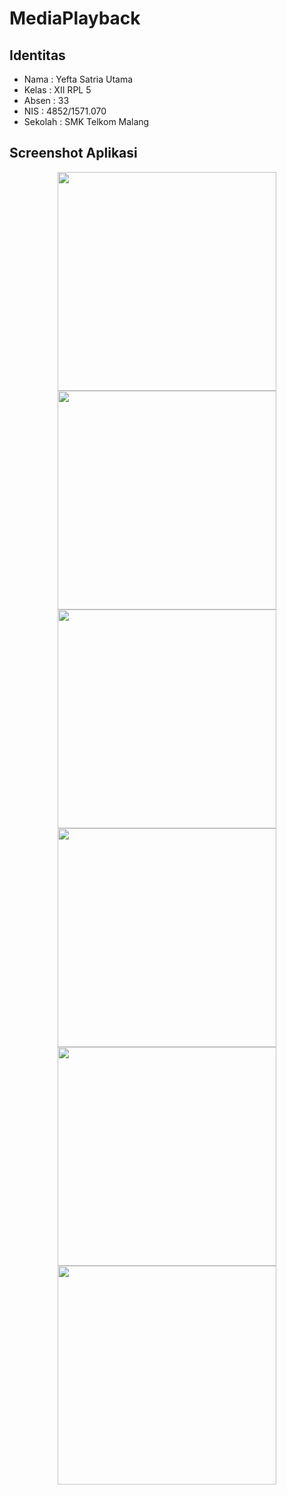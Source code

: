 # MediaPlayback
## Identitas
* Nama  : Yefta Satria Utama
* Kelas : XII RPL 5
* Absen : 33
* NIS   : 4852/1571.070
* Sekolah : SMK Telkom Malang
 
## Screenshot Aplikasi
<p align="center">
  <img src="https://github.com/yefta11/MediaPlayback/blob/master/ss%20(1).png" width="350"/>
  <img src="https://github.com/yefta11/MediaPlayback/blob/master/ss%20(2).png" width="350"/>
  <img src="https://github.com/yefta11/MediaPlayback/blob/master/ss%20(3).png" width="350"/>
  <img src="https://github.com/yefta11/MediaPlayback/blob/master/ss%20(4).png" width="350"/>
  <img src="https://github.com/yefta11/MediaPlayback/blob/master/ss%20(5).png" width="350"/>
  <img src="https://github.com/yefta11/MediaPlayback/blob/master/ss%20(6).png" width="350"/>
</p>
